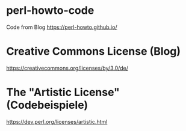 # perl-howto-code
Code from Blog https://perl-howto.github.io/

# Creative Commons License (Blog)
https://creativecommons.org/licenses/by/3.0/de/

# The "Artistic License" (Codebeispiele)
https://dev.perl.org/licenses/artistic.html
